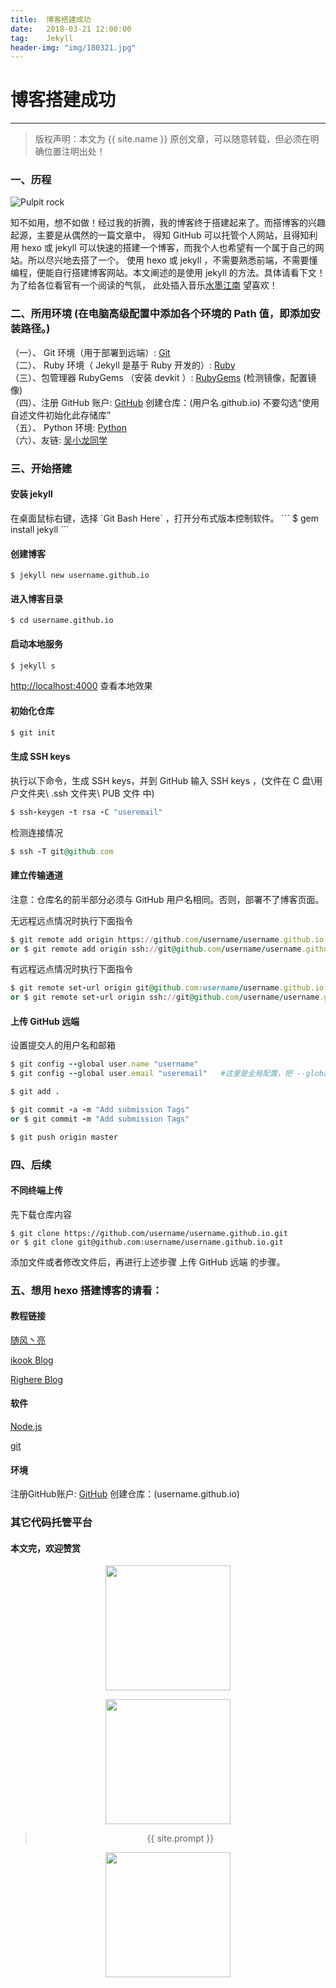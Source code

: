 ```yaml
---             
title:  博客搭建成功
date:   2018-03-21 12:00:00
tag:    Jekyll
header-img: "img/180321.jpg"
---
```

# 博客搭建成功

***
> 版权声明：本文为 {{ site.name }} 原创文章，可以随意转载，但必须在明确位置注明出处！

### 一、历程  
<p><img border="0" src="/images/180321.jpg" alt="Pulpit rock" ></p>

知不如用，想不如做！经过我的折腾，我的博客终于搭建起来了。而搭博客的兴趣起源，主要是从偶然的一篇文章中，
得知 GitHub 可以托管个人网站，且得知利用 hexo 或 jekyll 可以快速的搭建一个博客，而我个人也希望有一个属于自己的网站。所以尽兴地去搭了一个。
使用 hexo 或 jekyll ，不需要熟悉前端，不需要懂编程，便能自行搭建博客网站。本文阐述的是使用 jekyll 的方法。具体请看下文！为了给各位看官有一个阅读的气氛，
此处插入音乐<a href="https://music.163.com/song?id=26897042&userid=1403262749">水墨江南</a> 望喜欢！

### 二、所用环境 (在电脑高级配置中添加各个环境的 Path 值，即添加安装路径。)      

（一）、 Git 环境（用于部署到远端）: <a href="https://git-scm.com/downloads">Git</a>  
（二）、 Ruby 环境（ Jekyll 是基于 Ruby 开发的）: <a href="https://rubyinstaller.org/downloads/">Ruby</a>  
（三）、包管理器 RubyGems （安装 devkit ）: <a href="https://rubyinstaller.org/downloads/">RubyGems</a> (检测镜像，配置镜像)         
（四）、注册 GitHub 账户: <a href="https://github.com/">GitHub</a> 创建仓库：(用户名.github.io) 不要勾选“使用自述文件初始化此存储库”             
（五）、 Python 环境: <a href="https://www.python.org/downloads/">Python</a>   
（六）、友链: <a href="http://wuxiaolong.me/2014/10/26/build-blog/">吴小龙同学</a>  

### 三、开始搭建     
#### 安装 jekyll  
<head><link rel="stylesheet" href="../css/rouge.css"></head>
在桌面鼠标右键，选择 `Git Bash Here` ，打开分布式版本控制软件。
```
$ gem install jekyll
```

#### 创建博客  

```
$ jekyll new username.github.io
```

#### 进入博客目录  

```
$ cd username.github.io  
```

#### 启动本地服务 
``` ruby
$ jekyll s 
```
     
<http://localhost:4000> 查看本地效果     

#### 初始化仓库  
``` ruby
$ git init
```
#### 生成 SSH keys 
执行以下命令，生成 SSH keys，并到 GitHub 输入 SSH keys  ，(文件在  C 盘\用户文件夹\ .ssh 文件夹\ PUB 文件 中)  
``` ruby
$ ssh-keygen -t rsa -C "useremail"
```
检测连接情况
```ruby
$ ssh -T git@github.com    
```

#### 建立传输通道  
注意：仓库名的前半部分必须与 GitHub 用户名相同。否则，部署不了博客页面。

无远程远点情况时执行下面指令
```ruby
$ git remote add origin https://github.com/username/username.github.io.git    
or $ git remote add origin ssh://git@github.com/username/username.github.io.git 
```
有远程远点情况时执行下面指令
```ruby
$ git remote set-url origin git@github.com:username/username.github.io.git   
or $ git remote set-url origin ssh://git@github.com/username/username.github.io.git
```

#### 上传 GitHub 远端  
设置提交人的用户名和邮箱
```ruby
$ git config --global user.name "username"
$ git config --global user.email "useremail"   #这里是全局配置，把 --global 去掉，则不是全局。
```

```ruby
$ git add .
```

```ruby
$ git commit -a -m "Add submission Tags"
or $ git commit -m "Add submission Tags"
```

```ruby
$ git push origin master
```

### 四、后续
#### 不同终端上传      
先下载仓库内容      
```
$ git clone https://github.com/username/username.github.io.git
or $ git clone git@github.com:username/username.github.io.git
```
   
添加文件或者修改文件后，再进行上述步骤 上传 GitHub 远端  的步骤。      

### 五、想用 hexo 搭建博客的请看：     
#### 教程链接   
   
<p><a href="http://windliang.cc/page/2/">随风丶亮
</a></p>     
<p><a href="https://ikookblog.com">ikook Blog
</a></p>
<p><a href="https://righere.github.io/2016/10/10/install-hexo/">Righere Blog</a></p>

#### 软件    
<p><a href="https://nodejs.org/dist/v5.12.0/">Node.js</a></p>   
<p><a href="https://git-scm.com/downloads">git</a></p> 

#### 环境    
注册GitHub账户: <a href="https://github.com/">GitHub</a> 创建仓库：(username.github.io)

### 其它代码托管平台



#### 本文完，欢迎赞赏      
<div  align="center">      
<p><img src="/images/weixin.png" width="200" height="200"></p>     

<div  align="center">      
<p><img src="/images/zhifubao.jpg" width="200" height="200"></p>     


> {{ site.prompt }}    

<div  align="center">       
<img src="https://rengui520.github.io/images/wechart.jpg" width = "200" height = "200"/>       

